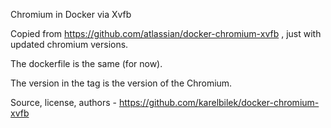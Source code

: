 Chromium in Docker via Xvfb

Copied from https://github.com/atlassian/docker-chromium-xvfb , just with updated chromium versions.

The dockerfile is the same (for now).

The version in the tag is the version of the Chromium.

Source, license, authors - https://github.com/karelbilek/docker-chromium-xvfb
